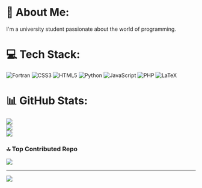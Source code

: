 # 💫 About Me:
I'm a university student passionate about the world of programming.<br>


# 💻 Tech Stack:
![Fortran](https://img.shields.io/badge/Fortran-%23734F96.svg?style=for-the-badge&logo=fortran&logoColor=white) ![CSS3](https://img.shields.io/badge/css3-%231572B6.svg?style=for-the-badge&logo=css3&logoColor=white) ![HTML5](https://img.shields.io/badge/html5-%23E34F26.svg?style=for-the-badge&logo=html5&logoColor=white) ![Python](https://img.shields.io/badge/python-3670A0?style=for-the-badge&logo=python&logoColor=ffdd54) ![JavaScript](https://img.shields.io/badge/javascript-%23323330.svg?style=for-the-badge&logo=javascript&logoColor=%23F7DF1E) ![PHP](https://img.shields.io/badge/php-%23777BB4.svg?style=for-the-badge&logo=php&logoColor=white) ![LaTeX](https://img.shields.io/badge/latex-%23008080.svg?style=for-the-badge&logo=latex&logoColor=white)
# 📊 GitHub Stats:
![](https://github-readme-stats.vercel.app/api?username=Diwgo366&theme=nord&hide_border=false&include_all_commits=false&count_private=false)<br/>
![](https://github-readme-streak-stats.herokuapp.com/?user=Diwgo366&theme=nord&hide_border=false)<br/>
![](https://github-readme-stats.vercel.app/api/top-langs/?username=Diwgo366&theme=nord&hide_border=false&include_all_commits=false&count_private=false&layout=compact)

### 🔝 Top Contributed Repo
![](https://github-contributor-stats.vercel.app/api?username=Diwgo366&limit=5&theme=nord&combine_all_yearly_contributions=true)

---
[![](https://visitcount.itsvg.in/api?id=Diwgo366&icon=8&color=8)](https://visitcount.itsvg.in)

<!-- Proudly created with GPRM ( https://gprm.itsvg.in ) -->
